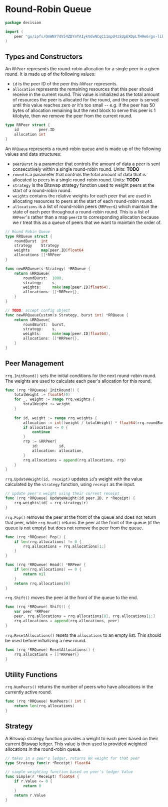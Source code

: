Round-Robin Queue
=================

```{.go .lib}
package decision

import (
	peer "gx/ipfs/QmWNY7dV54ZDYmTA1ykVdwNCqC11mpU4zSUp6XDpLTH9eG/go-libp2p-peer"
)
```

Types and Constructors
----------------------

An `RRPeer` represents the round-robin allocation for a single peer in a given
round. It is made up of the following values:

-   `id` is the peer ID of the peer this `RRPeer` represents.
-   `allocation` represents the remaining resources that this peer should
    receive in the current round. This value is initialized as the total amount
    of resources the peer is allocated for the round, and the peer is served
    until this value reaches zero *or* it's too small -- e.g. if the peer has 50
    bytes of allocation remaining but the next block to serve this peer is 1
    kilobyte, then we remove the peer from the current round.

```{.go .lib}
type RRPeer struct {
	id         peer.ID
	allocation int
}
```

An `RRQueue` represents a round-robin queue and is made up of the following
values and data structures:

-   `peerBurst` is a parameter that controls the amount of data a peer is sent
    consecutively within a single round-robin round. Units: **TODO**
-   `round` is a parameter that controls the total amount of data that is
    allocated to peers in a single round-robin round. Units: **TODO**
-   `strategy` is the Bitswap strategy function used to weight peers at the
    start of a round-robin round.
-   `weights` contains the relative weights for each peer that are used in
    allocating resources to peers at the start of each round-robin round.
-   `allocations` is a list of round-robin peers (`RRPeer`s) which maintain the
    state of each peer throughout a round-robin round. This is a list of
    `RRPeer`'s rather than a map `peerID` to corresponding allocation because we
r   treat this as a queue of peers that we want to maintain the order of.

```{.go .lib}
// Round Robin Queue
type RRQueue struct {
	roundBurst  int
	strategy    Strategy
	weights     map[peer.ID]float64
	allocations []*RRPeer
}

func newRRQueue(s Strategy) *RRQueue {
	return &RRQueue{
		roundBurst:  1000,
		strategy:    s,
		weights:     make(map[peer.ID]float64),
		allocations: []*RRPeer{},
	}
}

// TODO: accept config object
func newRRQueueCustom(s Strategy, burst int) *RRQueue {
	return &RRQueue{
		roundBurst:  burst,
		strategy:    s,
		weights:     make(map[peer.ID]float64),
		allocations: []*RRPeer{},
	}
}
```

Peer Management
---------------

`rrq.InitRound()` sets the initial conditions for the next round-robin round.
The weights are used to calculate each peer's allocation for this round.

```{.go .lib}
func (rrq *RRQueue) InitRound() {
	totalWeight := float64(0)
	for _, weight := range rrq.weights {
		totalWeight += weight
	}
	
    for id, weight := range rrq.weights {
    	allocation := int((weight / totalWeight) * float64(rrq.roundBurst))
    	if allocation <= 0 {
    		continue
    	}
    	rrp := &RRPeer{
    		id:         id,
    		allocation: allocation,
    	}
    	rrq.allocations = append(rrq.allocations, rrp)
    }
}
```

`rrq.UpdateWeight(id, receipt)` updates `id`'s weight with the value calculated
by the `strategy` function, using `receipt` as the input.

```{.go .lib}
// update peer's weight using their current receipt
func (rrq *RRQueue) UpdateWeight(id peer.ID, r *Receipt) {
	rrq.weights[id] = rrq.strategy(r)
}
```

`rrq.Pop()` removes the peer at the front of the queue and does not return that
peer, while `rrq.Head()` returns the peer at the front of the queue (if the
queue is not empty) but does not remove the peer from the queue.

```{.go .lib}
func (rrq *RRQueue) Pop() {
    if len(rrq.allocations) != 0 {
    	rrq.allocations = rrq.allocations[1:]
	}
}

func (rrq *RRQueue) Head() *RRPeer {
	if len(rrq.allocations) == 0 {
		return nil
	}
	return rrq.allocations[0]
}
```

`rrq.Shift()` moves the peer at the front of the queue to the end.

```{.go .lib}
func (rrq *RRQueue) Shift() {
	var peer *RRPeer
	peer, rrq.allocations = rrq.allocations[0], rrq.allocations[1:]
	rrq.allocations = append(rrq.allocations, peer)
}
```

`rrq.ResetAllocations()` resets the `allocations` to an empty list. This should
be used before initializing a new round.

```{.go .lib}
func (rrq *RRQueue) ResetAllocations() {
	rrq.allocations = []*RRPeer{}
}
```

Utility Functions
-----------------

`rrq.NumPeers()` returns the number of peers who have allocations in the
currently active round.

```{.go .lib}
func (rrq *RRQueue) NumPeers() int {
	return len(rrq.allocations)
}
```

Strategy
--------

A Bitswap strategy function provides a weight to each peer based on their
current Bitswap ledger. This value is then used to provided weighted allocations
in the round-robin queue.

```{.go .lib}
// takes in a peer's ledger, returns RR weight for that peer
type Strategy func(r *Receipt) float64

// simple weighting function based on peer's ledger Value
func Simple(r *Receipt) float64 {
	if r.Value <= 0 {
		return 0
	}
	return r.Value
}
```
